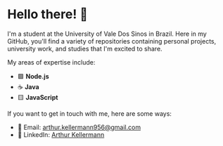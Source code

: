 # Hello there! 👋

I'm a student at the University of Vale Dos Sinos in Brazil. 
Here in my GitHub, you'll find a variety of repositories containing personal projects, university work, and studies that I'm excited to share.

My areas of expertise include:

- 🟩 **Node.js**
- ☕ **Java**
- 🟨 **JavaScript**

If you want to get in touch with me, here are some ways:

- 📧 Email: [arthur.kellermann956@gmail.com](mailto:arthur.kellermann956@gmail.com)
- 🔗 LinkedIn: [Arthur Kellermann](https://www.linkedin.com/in/arthur-kellermann)
